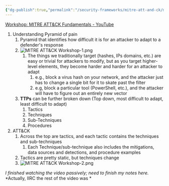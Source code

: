```yaml
---
{"dg-publish":true,"permalink":"/security-frameworks/mitre-att-and-ck/mitre-att-and-ck-workshop/"}
---
```


[Workshop: MITRE ATT&CK Fundamentals - YouTube](https://www.youtube.com/watch?v=1cCt2XZr2ms)

1. Understanding Pyramid of pain
	1. Pyramid that identifies how difficult it is for an attacker to adapt to a defender's response
	2. ![MITRE ATT&CK Workshop-1.png](/img/user/Attachments/MITRE%20ATT&CK%20Workshop-1.png)
		1. The things we traditionally target (hashes, IPs domains, etc.) are easy or trivial for attackers to modify, but as you target higher-level elements, they become harder and harder for an attacker to adapt
			1. e.g., block a virus hash on your network, and the attacker just has to change a single bit for it to skate past the filter
			2. e.g, block a particular tool (PowerShell, etc.), and the attacker will have to figure out an entirely new vector
	3. **TTPs** can be further broken down (Top down, most difficult to adapt, least difficult to adapt)
		1. Tactics
		2. Techniques
		3. Sub-Techniques
		4. Procedures
3. ATT&CK
	1. Across the top are tactics, and each tactic contains the techniques and sub-techniques
		1. Each Technique/sub-technique also includes the mitigations, data sources and detections, and procedure examples
	2. Tactics are pretty static, but techniques change
	3. ![MITRE ATT&CK Workshop-2.png](/img/user/Attachments/MITRE%20ATT&CK%20Workshop-2.png)

*I finished watching the video passively; need to finish my notes here.*
*Actually, IIRC the rest of the video was *